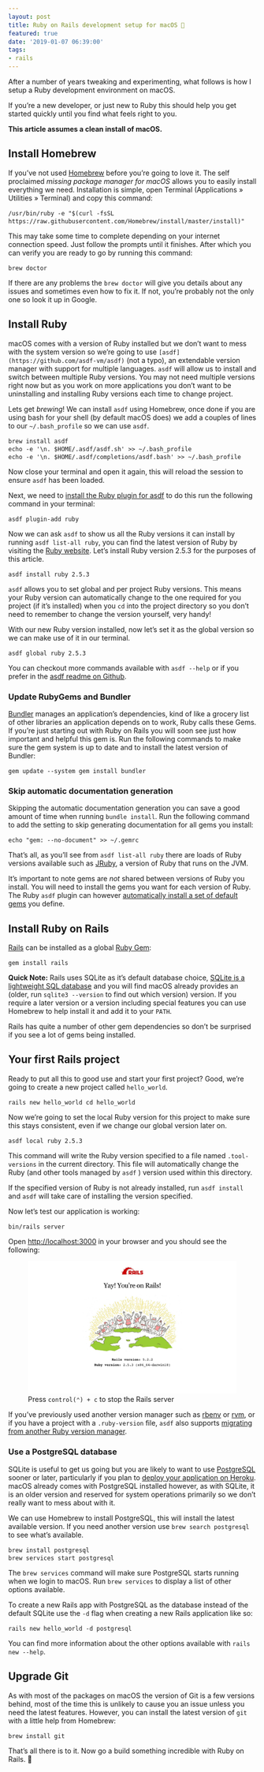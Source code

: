 ```yaml
---
layout: post
title: Ruby on Rails development setup for macOS 💎
featured: true
date: '2019-01-07 06:39:00'
tags:
- rails
---
```


After a number of years tweaking and experimenting, what follows is how I setup a Ruby development environment on macOS.

If you’re a new developer, or just new to Ruby this should help you get started quickly until you find what feels right to you.

**This article assumes a clean install of macOS.**

## Install Homebrew

If you’ve not used [Homebrew](http://brew.sh/) before you’re going to love it. The self proclaimed _missing package manager for macOS_ allows you to easily install everything we need. Installation is simple, open Terminal (Applications » Utilities » Terminal) and copy this command:

    /usr/bin/ruby -e "$(curl -fsSL https://raw.githubusercontent.com/Homebrew/install/master/install)"

This may take some time to complete depending on your internet connection speed. Just follow the prompts until it finishes. After which you can verify you are ready to go by running this command:

    brew doctor

If there are any problems the `brew doctor` will give you details about any issues and sometimes even how to fix it. If not, you’re probably not the only one so look it up in Google.

## Install Ruby

macOS comes with a version of Ruby installed but we don’t want to mess with the system version so we’re going to use `[asdf](https://github.com/asdf-vm/asdf)` (not a typo), an extendable version manager with support for multiple languages. `asdf` will allow us to install and switch between multiple Ruby versions. You may not need multiple versions right now but as you work on more applications you don’t want to be uninstalling and installing Ruby versions each time to change project.

Lets get _brewing_! We can install `asdf` using Homebrew, once done if you are using bash for your shell (by default macOS does) we add a couples of lines to our `~/.bash_profile` so we can use `asdf`.

    brew install asdf
    echo -e '\n. $HOME/.asdf/asdf.sh' >> ~/.bash_profile
    echo -e '\n. $HOME/.asdf/completions/asdf.bash' >> ~/.bash_profile

Now close your terminal and open it again, this will reload the session to ensure `asdf` has been loaded.

Next, we need to [install the Ruby plugin for asdf](https://github.com/asdf-vm/asdf-ruby#install) to do this run the following command in your terminal:

    asdf plugin-add ruby

Now we can ask `asdf` to show us all the Ruby versions it can install by running `asdf list-all ruby`, you can find the latest version of Ruby by visiting the [Ruby website](https://www.ruby-lang.org/en/downloads/). Let’s install Ruby version 2.5.3 for the purposes of this article.

    asdf install ruby 2.5.3

`asdf` allows you to set global and per project Ruby versions. This means your Ruby version can automatically change to the one required for you project (if it’s installed) when you `cd` into the project directory so you don’t need to remember to change the version yourself, very handy!

With our new Ruby version installed, now let’s set it as the global version so we can make use of it in our terminal.

    asdf global ruby 2.5.3

You can checkout more commands available with `asdf --help` or if you prefer in the [asdf readme on Github](https://github.com/asdf-vm/asdf/blob/master/README.md).

### Update RubyGems and Bundler

[Bundler](https://bundler.io/) manages an application’s dependencies, kind of like a grocery list of other libraries an application depends on to work, Ruby calls these Gems. If you’re just starting out with Ruby on Rails you will soon see just how important and helpful this gem is. Run the following commands to make sure the gem system is up to date and to install the latest version of Bundler:

    gem update --system gem install bundler

### Skip automatic documentation generation

Skipping the automatic documentation generation you can save a good amount of time when running `bundle install`. Run the following command to add the setting to skip generating documentation for all gems you install:

    echo "gem: --no-document" >> ~/.gemrc

That’s all, as you’ll see from `asdf list-all ruby` there are loads of Ruby versions available such as [JRuby](http://jruby.org/), a version of Ruby that runs on the JVM.

It’s important to note gems are _not_ shared between versions of Ruby you install. You will need to install the gems you want for each version of Ruby. The Ruby `asdf` plugin can however [automatically install a set of default gems](https://github.com/asdf-vm/asdf-ruby#default-gems) you define.

## Install Ruby on Rails

[Rails](http://rubyonrails.org/) can be installed as a global [Ruby Gem](https://rubygems.org/gems/rails):

    gem install rails

**Quick Note:** Rails uses SQLite as it’s default database choice, [SQLite is a lightweight SQL database](https://sqlite.org) and you will find macOS already provides an (older, run `sqlite3 --version` to find out which version) version. If you require a later version or a version including special features you can use Homebrew to help install it and add it to your `PATH`.

Rails has quite a number of other gem dependencies so don’t be surprised if you see a lot of gems being installed.

## Your first Rails project

Ready to put all this to good use and start your first project? Good, we’re going to create a new project called `hello_world`.

    rails new hello_world cd hello_world

Now we’re going to set the local Ruby version for this project to make sure this stays consistent, even if we change our global version later on.

    asdf local ruby 2.5.3

This command will write the Ruby version specified to a file named `.tool-versions` in the current directory. This file will automatically change the Ruby (and other tools managed by `asdf` ) version used within this directory.

If the specified version of Ruby is not already installed, run `asdf install` and `asdf` will take care of installing the version specified.

Now let’s test our application is working:

    bin/rails server

Open [http://localhost:3000](http://localhost:3000) in your browser and you should see the following:

<figure class="kg-card kg-image-card kg-card-hascaption"><img src="/images/2019/04/rails-server-works-screenshot.jpg" class="kg-image"><figcaption>Press <code>control(⌃) + c</code> to stop the Rails server</figcaption></figure>

If you’ve previously used another version manager such as [rbenv](https://github.com/rbenv/rbenv) or [rvm](https://rvm.io/), or if you have a project with a `.ruby-version` file, `asdf` also supports [migrating from another Ruby version manager](https://github.com/asdf-vm/asdf-ruby#migrating-from-another-ruby-version-manager).

### Use a PostgreSQL database

SQLite is useful to get us going but you are likely to want to use [PostgreSQL](https://www.postgresql.org/) sooner or later, particularly if you plan to [deploy your application on Heroku](https://www.heroku.com/). macOS already comes with PostgreSQL installed however, as with SQLite, it is an older version and reserved for system operations primarily so we don’t really want to mess about with it.

We can use Homebrew to install PostgreSQL, this will install the latest available version. If you need another version use `brew search postgresql` to see what’s available.

    brew install postgresql
    brew services start postgresql

The `brew services` command will make sure PostgreSQL starts running when we login to macOS. Run `brew services` to display a list of other options available.

To create a new Rails app with PostgreSQL as the database instead of the default SQLite use the `-d` flag when creating a new Rails application like so:

    rails new hello_world -d postgresql

You can find more information about the other options available with `rails new --help`.

## Upgrade Git

As with most of the packages on macOS the version of Git is a few versions behind, most of the time this is unlikely to cause you an issue unless you need the latest features. However, you can install the latest version of `git` with a little help from Homebrew:

    brew install git

That’s all there is to it. Now go a build something incredible with Ruby on Rails. 🎉

